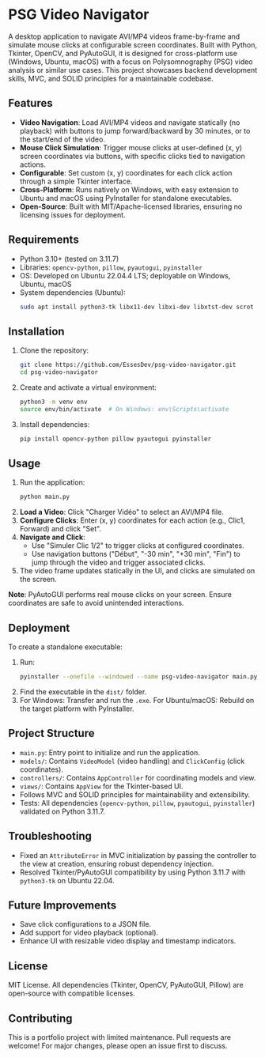 # PSG Video Navigator

A desktop application to navigate AVI/MP4 videos frame-by-frame and simulate mouse clicks at configurable screen coordinates. Built with Python, Tkinter, OpenCV, and PyAutoGUI, it is designed for cross-platform use (Windows, Ubuntu, macOS) with a focus on Polysomnography (PSG) video analysis or similar use cases. This project showcases backend development skills, MVC, and SOLID principles for a maintainable codebase.

## Features
- **Video Navigation**: Load AVI/MP4 videos and navigate statically (no playback) with buttons to jump forward/backward by 30 minutes, or to the start/end of the video.
- **Mouse Click Simulation**: Trigger mouse clicks at user-defined (x, y) screen coordinates via buttons, with specific clicks tied to navigation actions.
- **Configurable**: Set custom (x, y) coordinates for each click action through a simple Tkinter interface.
- **Cross-Platform**: Runs natively on Windows, with easy extension to Ubuntu and macOS using PyInstaller for standalone executables.
- **Open-Source**: Built with MIT/Apache-licensed libraries, ensuring no licensing issues for deployment.

## Requirements
- Python 3.10+ (tested on 3.11.7)
- Libraries: `opencv-python`, `pillow`, `pyautogui`, `pyinstaller`
- OS: Developed on Ubuntu 22.04.4 LTS; deployable on Windows, Ubuntu, macOS
- System dependencies (Ubuntu):
  ```bash
  sudo apt install python3-tk libx11-dev libxi-dev libxtst-dev scrot
  ```

## Installation
1. Clone the repository:
   ```bash
   git clone https://github.com/EssesDev/psg-video-navigator.git
   cd psg-video-navigator
   ```
2. Create and activate a virtual environment:
   ```bash
   python3 -m venv env
   source env/bin/activate  # On Windows: env\Scripts\activate
   ```
3. Install dependencies:
   ```bash
   pip install opencv-python pillow pyautogui pyinstaller
   ```

## Usage
1. Run the application:
   ```bash
   python main.py
   ```
2. **Load a Video**: Click "Charger Vidéo" to select an AVI/MP4 file.
3. **Configure Clicks**: Enter (x, y) coordinates for each action (e.g., Clic1, Forward) and click "Set".
4. **Navigate and Click**:
   - Use "Simuler Clic 1/2" to trigger clicks at configured coordinates.
   - Use navigation buttons ("Début", "-30 min", "+30 min", "Fin") to jump through the video and trigger associated clicks.
5. The video frame updates statically in the UI, and clicks are simulated on the screen.

**Note**: PyAutoGUI performs real mouse clicks on your screen. Ensure coordinates are safe to avoid unintended interactions.

## Deployment
To create a standalone executable:
1. Run:
   ```bash
   pyinstaller --onefile --windowed --name psg-video-navigator main.py
   ```
2. Find the executable in the `dist/` folder.
3. For Windows: Transfer and run the `.exe`. For Ubuntu/macOS: Rebuild on the target platform with PyInstaller.

## Project Structure
- `main.py`: Entry point to initialize and run the application.
- `models/`: Contains `VideoModel` (video handling) and `ClickConfig` (click coordinates).
- `controllers/`: Contains `AppController` for coordinating models and view.
- `views/`: Contains `AppView` for the Tkinter-based UI.
- Follows MVC and SOLID principles for maintainability and extensibility.
- Tests: All dependencies (`opencv-python`, `pillow`, `pyautogui`, `pyinstaller`) validated on Python 3.11.7.

## Troubleshooting
- Fixed an `AttributeError` in MVC initialization by passing the controller to the view at creation, ensuring robust dependency injection.
- Resolved Tkinter/PyAutoGUI compatibility by using Python 3.11.7 with `python3-tk` on Ubuntu 22.04.

## Future Improvements
- Save click configurations to a JSON file.
- Add support for video playback (optional).
- Enhance UI with resizable video display and timestamp indicators.

## License
MIT License. All dependencies (Tkinter, OpenCV, PyAutoGUI, Pillow) are open-source with compatible licenses.

## Contributing
This is a portfolio project with limited maintenance. Pull requests are welcome! For major changes, please open an issue first to discuss.